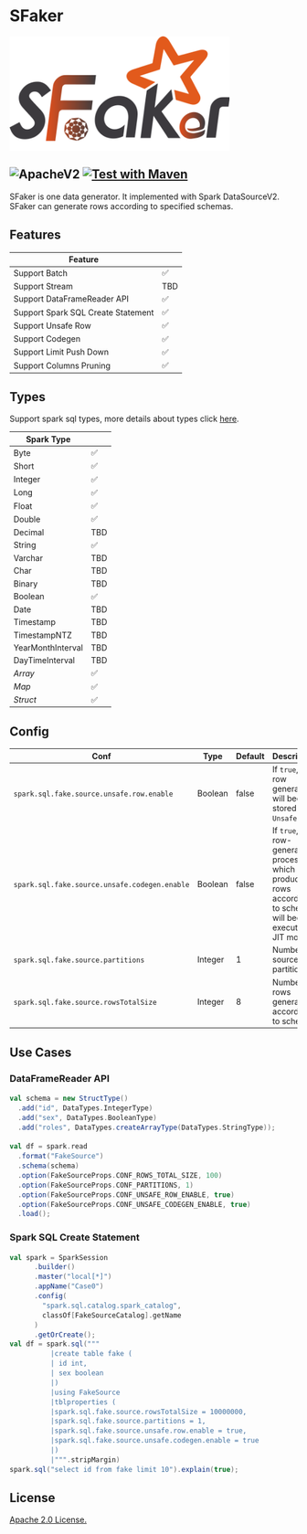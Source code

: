 # SFaker
<img src="docs/logo/sfaker_logo.svg" alt="SFaker logo" height="200px" align="center" />


![ApacheV2](https://img.shields.io/badge/license-Apache--2.0-blue)
[![Test with Maven](https://github.com/CheneyYin/SFaker/actions/workflows/maven_test.yml/badge.svg)](https://github.com/CheneyYin/SFaker/actions/workflows/maven_test.yml)
---
SFaker is one data generator. It implemented with Spark DataSourceV2. SFaker can generate rows according to specified schemas. 

## Features
| Feature                             |     |
|-------------------------------------|-----|
| Support Batch                       | ✅   |
| Support Stream                      | TBD |
| Support DataFrameReader API         | ✅   |
| Support Spark SQL Create Statement  | ✅   |
| Support Unsafe Row                  | ✅   |
| Support Codegen                     | ✅   |
| Support Limit Push Down             | ✅   |
| Support Columns Pruning             | ✅   |

## Types
Support spark sql types, more details about types click [here](https://spark.apache.org/docs/latest/sql-ref-datatypes.html).

| Spark Type        |     |
|-------------------|-----|
| Byte              | ✅   |
| Short             | ✅   |
| Integer           | ✅   |
| Long              | ✅   |
| Float             | ✅   |
| Double            | ✅   |
| Decimal           | TBD |
| String            | ✅   |
| Varchar           | TBD |
| Char              | TBD |
| Binary            | TBD |
| Boolean           | ✅   |
| Date              | TBD |
| Timestamp         | TBD |
| TimestampNTZ      | TBD |
| YearMonthInterval | TBD |
| DayTimeInterval   | TBD |
| *Array*           | ✅   |
| *Map*             | ✅   |
| *Struct*          | ✅   |

## Config

| Conf                                          | Type     | Default | Description                                                                                                   |
|-----------------------------------------------|----------|---------|---------------------------------------------------------------------------------------------------------------|
| `spark.sql.fake.source.unsafe.row.enable`     | Boolean  | false   | If `true`, all row generated will been stored in `UnsafeRow`.                                                 |
| `spark.sql.fake.source.unsafe.codegen.enable` | Boolean  | false   | If `true`, the row-generated process, which produce rows according to schema, will been executed in JIT mode. |
| `spark.sql.fake.source.partitions`            | Integer  | 1       | Number of source partitions.                                                                                  |
| `spark.sql.fake.source.rowsTotalSize`         | Integer  | 8       | Number of rows generated according to schema.                                                                 |

## Use Cases
### DataFrameReader API
```scala
val schema = new StructType()
  .add("id", DataTypes.IntegerType)
  .add("sex", DataTypes.BooleanType)
  .add("roles", DataTypes.createArrayType(DataTypes.StringType));

val df = spark.read
  .format("FakeSource")
  .schema(schema)
  .option(FakeSourceProps.CONF_ROWS_TOTAL_SIZE, 100)
  .option(FakeSourceProps.CONF_PARTITIONS, 1)
  .option(FakeSourceProps.CONF_UNSAFE_ROW_ENABLE, true)
  .option(FakeSourceProps.CONF_UNSAFE_CODEGEN_ENABLE, true)
  .load();
```
### Spark SQL Create Statement
```scala
val spark = SparkSession
      .builder()
      .master("local[*]")
      .appName("Case0")
      .config(
        "spark.sql.catalog.spark_catalog",
        classOf[FakeSourceCatalog].getName
      )
      .getOrCreate();
val df = spark.sql("""
          |create table fake (
          | id int,
          | sex boolean
          |)
          |using FakeSource
          |tblproperties (
          |spark.sql.fake.source.rowsTotalSize = 10000000,
          |spark.sql.fake.source.partitions = 1,
          |spark.sql.fake.source.unsafe.row.enable = true,
          |spark.sql.fake.source.unsafe.codegen.enable = true
          |)
          |""".stripMargin)
spark.sql("select id from fake limit 10").explain(true);
```

## License
[Apache 2.0 License.](LICENSE)
